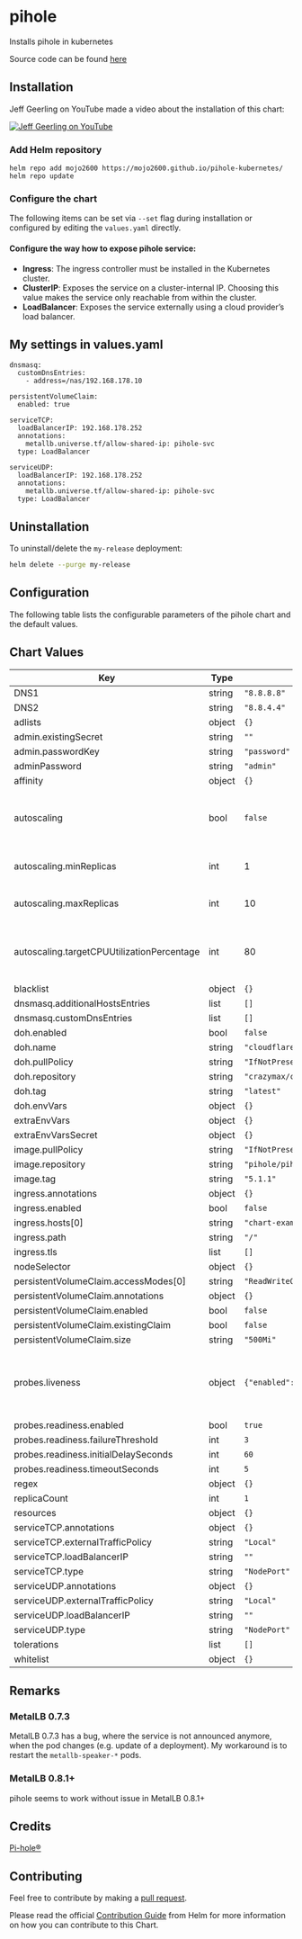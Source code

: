 pihole
======
Installs pihole in kubernetes

Source code can be found [here](https://github.com/MoJo2600/pihole-kubernetes/tree/master/charts/pihole)

## Installation

Jeff Geerling on YouTube made a video about the installation of this chart:

[![Jeff Geerling on YouTube](https://img.youtube.com/vi/IafVCHkJbtI/0.jpg)](https://youtu.be/IafVCHkJbtI?t=2655)


### Add Helm repository

```shell
helm repo add mojo2600 https://mojo2600.github.io/pihole-kubernetes/
helm repo update
```

### Configure the chart

The following items can be set via `--set` flag during installation or configured by editing the `values.yaml` directly.

#### Configure the way how to expose pihole service:

- **Ingress**: The ingress controller must be installed in the Kubernetes cluster.
- **ClusterIP**: Exposes the service on a cluster-internal IP. Choosing this value makes the service only reachable from within the cluster.
- **LoadBalancer**: Exposes the service externally using a cloud provider’s load balancer.

## My settings in values.yaml

```console
dnsmasq:
  customDnsEntries:
    - address=/nas/192.168.178.10

persistentVolumeClaim:
  enabled: true

serviceTCP:
  loadBalancerIP: 192.168.178.252
  annotations:
    metallb.universe.tf/allow-shared-ip: pihole-svc
  type: LoadBalancer

serviceUDP:
  loadBalancerIP: 192.168.178.252
  annotations:
    metallb.universe.tf/allow-shared-ip: pihole-svc
  type: LoadBalancer

```


## Uninstallation

To uninstall/delete the `my-release` deployment:

```bash
helm delete --purge my-release
```

## Configuration

The following table lists the configurable parameters of the pihole chart and the default values.

## Chart Values

| Key | Type | Default | Description |
|-----|------|---------|-------------|
| DNS1 | string | `"8.8.8.8"` |  |
| DNS2 | string | `"8.8.4.4"` |  |
| adlists | object | `{}` |  |
| admin.existingSecret | string | `""` |  |
| admin.passwordKey | string | `"password"` |  |
| adminPassword | string | `"admin"` |  |
| affinity | object | `{}` |  |
| autoscaling | bool | `false` | Enable or disable Horizontal Pod Autoscaler |
| autoscaling.minReplicas | int | 1 | Minimum number of replica's |
| autoscaling.maxReplicas | int | 10 | Maximum number of replica's |
| autoscaling.targetCPUUtilizationPercentage | int | 80 | Target average CPU utilization per pod. |
| blacklist | object | `{}` |  |
| dnsmasq.additionalHostsEntries | list | `[]` |  |
| dnsmasq.customDnsEntries | list | `[]` |  |
| doh.enabled | bool | `false` |  |
| doh.name | string | `"cloudflared"` |  |
| doh.pullPolicy | string | `"IfNotPresent"` |  |
| doh.repository | string | `"crazymax/cloudflared"` |  |
| doh.tag | string | `"latest"` |  |
| doh.envVars | object | `{}` |  |
| extraEnvVars | object | `{}` |  |
| extraEnvVarsSecret | object | `{}` |  |
| image.pullPolicy | string | `"IfNotPresent"` |  |
| image.repository | string | `"pihole/pihole"` |  |
| image.tag | string | `"5.1.1"` |  |
| ingress.annotations | object | `{}` |  |
| ingress.enabled | bool | `false` |  |
| ingress.hosts[0] | string | `"chart-example.local"` |  |
| ingress.path | string | `"/"` |  |
| ingress.tls | list | `[]` |  |
| nodeSelector | object | `{}` |  |
| persistentVolumeClaim.accessModes[0] | string | `"ReadWriteOnce"` |  |
| persistentVolumeClaim.annotations | object | `{}` |  |
| persistentVolumeClaim.enabled | bool | `false` |  |
| persistentVolumeClaim.existingClaim | bool | `false` |  |
| persistentVolumeClaim.size | string | `"500Mi"` |  |
| probes.liveness | object | `{"enabled":true,"failureThreshold":10,"initialDelaySeconds":60,"timeoutSeconds":5}` | Configure the healthcheck for the ingress controller |
| probes.readiness.enabled | bool | `true` |  |
| probes.readiness.failureThreshold | int | `3` |  |
| probes.readiness.initialDelaySeconds | int | `60` |  |
| probes.readiness.timeoutSeconds | int | `5` |  |
| regex | object | `{}` |  |
| replicaCount | int | `1` |  |
| resources | object | `{}` |  |
| serviceTCP.annotations | object | `{}` |  |
| serviceTCP.externalTrafficPolicy | string | `"Local"` |  |
| serviceTCP.loadBalancerIP | string | `""` |  |
| serviceTCP.type | string | `"NodePort"` |  |
| serviceUDP.annotations | object | `{}` |  |
| serviceUDP.externalTrafficPolicy | string | `"Local"` |  |
| serviceUDP.loadBalancerIP | string | `""` |  |
| serviceUDP.type | string | `"NodePort"` |  |
| tolerations | list | `[]` |  |
| whitelist | object | `{}` |  |

## Remarks

### MetalLB 0.7.3

MetalLB 0.7.3 has a bug, where the service is not announced anymore, when the pod changes (e.g. update of a deployment). My workaround is to restart the `metallb-speaker-*` pods.

### MetalLB 0.8.1+

pihole seems to work without issue in MetalLB 0.8.1+

## Credits

[Pi-hole®](https://pi-hole.net/)

## Contributing

Feel free to contribute by making a [pull request](https://github.com/MoJo2600/pihole-kubernetes/pull/new/master).

Please read the official [Contribution Guide](https://github.com/helm/charts/blob/master/CONTRIBUTING.md) from Helm for more information on how you can contribute to this Chart.
